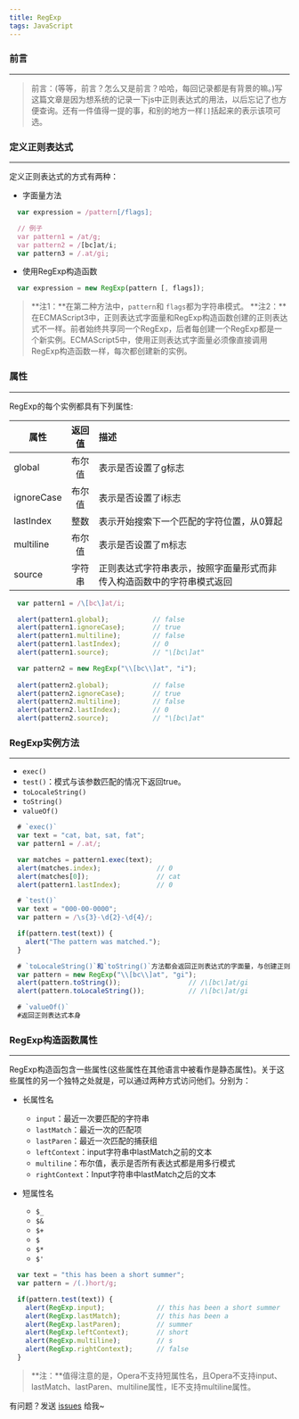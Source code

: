 ```yaml
---
title: RegExp
tags: JavaScript 
---
```


### 前言
---
>前言：(等等，前言？怎么又是前言？哈哈，每回记录都是有背景的嘛。)写这篇文章是因为想系统的记录一下js中正则表达式的用法，以后忘记了也方便查询。还有一件值得一提的事，和别的地方一样`[]`括起来的表示该项可选。

### 定义正则表达式
---

定义正则表达式的方式有两种：
* 字面量方法
```js
  var expression = /pattern[/flags];

  // 例子
  var pattern1 = /at/g;
  var pattern2 = /[bc]at/i;
  var pattern3 = /.at/gi;
```
* 使用RegExp构造函数
```js
  var expression = new RegExp(pattern [, flags]);
```
>**注1：**在第二种方法中，`pattern`和 `flags`都为字符串模式。
>**注2：**在ECMAScript3中，正则表达式字面量和RegExp构造函数创建的正则表达式不一样。前者始终共享同一个RegExp，后者每创建一个RegExp都是一个新实例。ECMAScript5中，使用正则表达式字面量必须像直接调用RegExp构造函数一样，每次都创建新的实例。
### 属性
---

RegExp的每个实例都具有下列属性:

| 属性      |  返回值  |                          描述                                  |
|------     |  :---:  |                          :---                                  |
| global    |  布尔值  |                    表示是否设置了g标志                          |
| ignoreCase|  布尔值  |                    表示是否设置了i标志                           |
| lastIndex |  整数    |             表示开始搜索下一个匹配的字符位置，从0算起              |
| multiline |  布尔值  |                    表示是否设置了m标志                           |
| source    |  字符串  |正则表达式字符串表示，按照字面量形式而非传入构造函数中的字符串模式返回 |

```js
  var pattern1 = /\[bc\]at/i;

  alert(pattern1.global);           // false
  alert(pattern1.ignoreCase);       // true
  alert(pattern1.multiline);        // false
  alert(pattern1.lastIndex);        // 0
  alert(pattern1.source);           // "\[bc\]at"

  var pattern2 = new RegExp("\\[bc\\]at", "i");
  
  alert(pattern2.global);           // false
  alert(pattern2.ignoreCase);       // true
  alert(pattern2.multiline);        // false
  alert(pattern2.lastIndex);        // 0
  alert(pattern2.source);           // "\[bc\]at"
```
### RegExp实例方法
---

* `exec()`
* `test()`：模式与该参数匹配的情况下返回true。
* `toLocaleString()`
* `toString()`
* `valueOf()`

```js
  # `exec()`
  var text = "cat, bat, sat, fat";
  var pattern1 = /.at/;

  var matches = pattern1.exec(text);
  alert(matches.index);              // 0
  alert(matches[0]);                 // cat
  alert(pattern1.lastIndex);         // 0

  # `test()`
  var text = "000-00-0000";
  var pattern = /\s{3}-\d{2}-\d{4}/;

  if(pattern.test(text)) {
    alert("The pattern was matched.");
  }

  # `toLocaleString()`和`toString()`方法都会返回正则表达式的字面量，与创建正则表达式的方式无关。
  var pattern = new RegExp("\\[bc\\]at", "gi");
  alert(pattern.toString());                 // /\[bc\]at/gi
  alert(pattern.toLocaleString());           // /\[bc\]at/gi

  # `valueOf()`
  #返回正则表达式本身
```

### RegExp构造函数属性
---

RegExp构造函包含一些属性(这些属性在其他语言中被看作是静态属性)。关于这些属性的另一个独特之处就是，可以通过两种方式访问他们。分别为：

* 长属性名
  * `input`：最近一次要匹配的字符串
  * `lastMatch`：最近一次的匹配项
  * `lastParen`：最近一次匹配的捕获组
  * `leftContext`：input字符串中lastMatch之前的文本
  * `multiline`：布尔值，表示是否所有表达式都是用多行模式
  * `rightContext`：Input字符串中lastMatch之后的文本

* 短属性名
  * `$_`
  * `$&`
  * `$+`
  * `$`
  * `$*`
  * `$'`

```js
  var text = "this has been a short summer";
  var pattern = /(.)hort/g;

  if(pattern.test(text)) {
    alert(RegExp.input);             // this has been a short summer
    alert(RegExp.lastMatch);         // this has been a
    alert(RegExp.lastParen);         // summer
    alert(RegExp.leftContext);       // short
    alert(RegExp.multiline);         // s
    alert(RegExp.rightContext);      // false
  }
```
>**注：**值得注意的是，Opera不支持短属性名，且Opera不支持input、lastMatch、lastParen、multiline属性，IE不支持multiline属性。



有问题？发送 [issues](https://syt-honey.github.io/about/) 给我~

